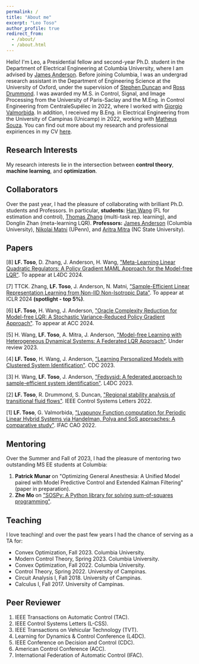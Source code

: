 ```yaml
---
permalink: /
title: "About me"
excerpt: "Leo Toso"
author_profile: true
redirect_from: 
  - /about/
  - /about.html
---
```


Hello! I'm Leo, a Presidential fellow and second-year Ph.D. student in the Department of Electrical Engineering at Columbia University, where I am advised by [James Anderson](https://www.columbia.edu/~ja3451/). Before joining Columbia, I was an undergrad research assistant in the Department of Engineering Science at the University of Oxford, under the supervision of [Stephen Duncan](https://scholar.google.com/citations?user=l99dKkMAAAAJ&hl=en) and [Ross Drummond](https://scholar.google.com/citations?user=7eI7h3UAAAAJ&hl=en). I was awarded my M.S. in Control, Signal, and Image Processing from the University of Paris-Saclay and the M.Eng. in Control Engineering from CentraleSupélec in 2022, where I worked with [Giorgio Valmorbida](https://scholar.google.com/citations?user=FgtzOj0AAAAJ&hl=en). In addition, I received my B.Eng. in Electrical Engineering from the University of Campinas (Unicamp) in 2022, working with [Matheus Souza](https://scholar.google.com/citations?user=DeQYj8QAAAAJ&hl=en). You can find out more about my research and professional expiriences in my CV [here](https://drive.google.com/file/d/1KMEcRGXyzPxKzNBeniAHbScL-8E_HuDe/view?usp=sharing). 



Research Interests
------

My research interests lie in the intersection between <b>control theory</b>, <b>machine learning</b>, and <b>optimization</b>.


Collaborators
------
Over the past year, I had the pleasure of collaborating with brilliant Ph.D. students and Professors. In particular, <b>students:</b> [Han Wang](https://scholar.google.com/citations?user=ALzWbZQAAAAJ&hl=en) (FL for estimation and control), [Thomas Zhang](https://thomaszh3.github.io/) (multi-task rep. learning), and Donglin Zhan (meta-learning LQR). <b>Professors:</b> [James Anderson](https://www.columbia.edu/~ja3451/) (Columbia University), [Nikolai Matni](https://nikolaimatni.github.io/) (UPenn), and [Aritra Mitra](https://amitra2.wordpress.ncsu.edu/) (NC State University).

Papers
------

[8] <b>LF. Toso</b>, D. Zhang, J. Anderson, H. Wang, ["Meta-Learning Linear Quadratic Regulators: A Policy Gradient MAML Approach for the Model-free LQR"](https://arxiv.org/abs/2401.14534). To appear at L4DC 2024. 

[7] TTCK. Zhang, <b>LF. Toso</b>, J. Anderson, N. Matni, ["Sample-Efficient Linear Representation Learning from Non-IID Non-Isotropic Data"](https://openreview.net/forum?id=Tr3fZocrI6). To appear at ICLR 2024 <b>(spotlight - top 5%)</b>. 

[6] <b>LF. Toso</b>, H. Wang, J. Anderson, ["Oracle Complexity Reduction for Model-free LQR: A Stochastic Variance-Reduced Policy Gradient Approach"](https://arxiv.org/abs/2309.10679). To appear at ACC 2024. 

[5] H. Wang, <b>LF. Toso</b>, A. Mitra, J. Anderson, ["Model-free Learning with Heterogeneous Dynamical Systems: A Federated LQR Approach"](https://arxiv.org/abs/2308.11743). Under review 2023.

[4] <b>LF. Toso</b>, H. Wang, J. Anderson, ["Learning Personalized Models with Clustered System Identification"](https://ieeexplore.ieee.org/document/10383950). CDC 2023. 

[3] H. Wang, <b>LF. Toso</b>, J. Anderson, ["Fedsysid: A federated approach to sample-efficient system identification"](https://proceedings.mlr.press/v211/wang23d.html). L4DC 2023. 

[2] <b>LF. Toso</b>, R. Drummond, S. Duncan, ["Regional stability analysis of transitional fluid flows"](https://ieeexplore.ieee.org/abstract/document/9687846). IEEE Control Systems Letters 2022. 

[1] <b>LF. Toso</b>, G. Valmorbida, ["Lyapunov Function computation for Periodic Linear Hybrid Systems via Handelman, Polya and SoS approaches: A comparative study"](https://www.sciencedirect.com/science/article/pii/S2405896322011880). IFAC CAO 2022.


Mentoring
------
Over the Summer and Fall of 2023, I had the pleasure of mentoring two outstanding MS EE students at Columbia:
1. <b>Patrick Munar </b> on "Optimizing General Anesthesia: A Unified Model paired with Model Predictive Control and Extended Kalman Filtering" (paper in preparation).
2. <b>Zhe Mo </b> on ["SOSPy: A Python library for solving sum-of-squares programming"](https://pypi.org/project/SOSPy/).


Teaching
------
I love teaching! and over the past few years I had the chance of serving as a TA for:

<ul>
<li>  Convex Optimization, Fall 2023. Columbia University. </li>
<li> Modern Control Theory, Spring 2023. Columbia University.  </li>
<li> Convex Optimization, Fall 2022. Columbia University.  </li>
<li> Control Theory, Spring 2022. University of Campinas.  </li>
<li> Circuit Analysis I, Fall 2018. University of Campinas.  </li>
<li> Calculus I, Fall 2017. University of Campinas.  </li>

</ul>

Peer Reviewer
------
1. IEEE Transactions on Automatic Control (TAC).
2. IEEE Control Systems Letters (L-CSS).
3. IEEE Transactions on Vehicular Technology (TVT).
4. Learning for Dynamics & Control Conference (L4DC).
5. IEEE Conference on Decision and Control (CDC).
6. American Control Conference (ACC).
7. International Federation of Automatic Control (IFAC).


